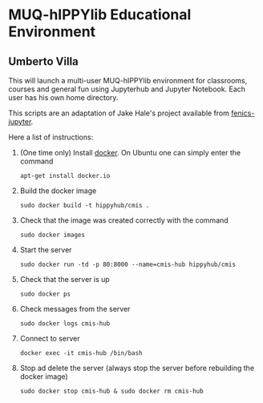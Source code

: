 # MUQ-hIPPYlib Educational Environment
## Umberto Villa

This will launch a multi-user MUQ-hIPPYlib environment for classrooms,
courses and general fun using Jupyterhub and Jupyter Notebook.
Each user has his own home directory.

This scripts are an adaptation of Jake Hale's project available from [fenics-jupyter](https://bitbucket.org/jackhale/fenics-jupyter).

Here a list of instructions:

1. (One time only) Install [docker](https://www.docker.com/). On Ubuntu one can simply enter the command

    ```
    apt-get install docker.io
    ```
    
2. Build the docker image

    ```
    sudo docker build -t hippyhub/cmis .
    ```
   
3. Check that the image was created correctly with the command

    ```
    sudo docker images
    ```
   
4. Start the server

    ```
    sudo docker run -td -p 80:8000 --name=cmis-hub hippyhub/cmis 
    ```
   
5. Check that the server is up

    ```
    sudo docker ps
    ```
   
6. Check messages from the server

    ```
    sudo docker logs cmis-hub
    ```

7. Connect to server
   ```    
   docker exec -it cmis-hub /bin/bash
   ```
   
8. Stop ad delete the server (always stop the server before rebuilding the docker image)

    ```
    sudo docker stop cmis-hub & sudo docker rm cmis-hub
    ```
